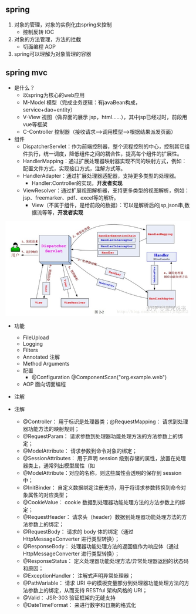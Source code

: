 ## spring 

1. 对象的管理，对象的实例化由spring来控制
   - 控制反转 IOC
2. 对象的方法管理，方法的拦截
   - 切面编程 AOP 
3. spring可以理解为对象管理的容器

## spring mvc 

- 是什么？
  - 以spring为核心的web应用
  - M-Model 模型（完成业务逻辑：有javaBean构成，service+dao+entity）
  - V-View 视图（做界面的展示 jsp，html……），其中jsp已经过时，前段用vue等框架
  - C-Controller 控制器（接收请求—>调用模型—>根据结果派发页面）
- 组件
  - DispatcherServlet：作为前端控制器，整个流程控制的中心，控制其它组件执行，统一调度，降低组件之间的耦合性，提高每个组件的扩展性。
  - HandlerMapping：通过扩展处理器映射器实现不同的映射方式，例如：配置文件方式，实现接口方式，注解方式等。
  - HandlerAdapter：通过扩展处理器适配器，支持更多类型的处理器。
    - Handler:Controller的实现，**开发者实现**
  - ViewResolver：通过扩展视图解析器，支持更多类型的视图解析，例如：jsp、freemarker、pdf、excel等的解析。
    - View（不属于组件，是给前段的数据）：可以是解析后的jsp,json串,数据流等等，**开发者实现**

![img](img/v2-726e11903d8a9224d15a9b9ad4b77c75_b.jpg) 

- 功能

  - FileUpload
  - Logging
  - Filters
  - Annotated 注解
  - Method Arguments
  - 配置
    - @Configuration @ComponentScan("org.example.web")
  - AOP 面向切面编程

- 注解
- 注解
  
  - @Controller： 用于标识是处理器类；@RequestMapping： 请求到处理器功能方法的映射规则；
  - @RequestParam： 请求参数到处理器功能处理方法的方法参数上的绑定；
  - @ModelAttribute： 请求参数到命令对象的绑定；
  - @SessionAttributes： 用于声明 session 级别存储的属性，放置在处理器类上，通常列出模型属性（如
  - @ModelAttribute：对应的名称，则这些属性会透明的保存到 session 中；
  - @InitBinder： 自定义数据绑定注册支持，用于将请求参数转换到命令对象属性的对应类型；
  - @CookieValue： cookie 数据到处理器功能处理方法的方法参数上的绑定；
  - @RequestHeader： 请求头（header）数据到处理器功能处理方法的方法参数上的绑定；
  - @RequestBody： 请求的 body 体的绑定（通过 HttpMessageConverter 进行类型转换）；
  - @ResponseBody： 处理器功能处理方法的返回值作为响应体（通过 HttpMessageConverter 进行类型转换）；
  - @ResponseStatus： 定义处理器功能处理方法/异常处理器返回的状态码和原因；
  - @ExceptionHandler： 注解式声明异常处理器；
  - @PathVariable： 请求 URI 中的模板变量部分到处理器功能处理方法的方法参数上的绑定，从而支持 RESTful 架构风格的 URI；
  - @Valid： JSR-303 验证框架的无缝支持
  - @DateTimeFormat： 来进行数字和日期的格式化
